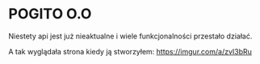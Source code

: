 # POGITO O.O

Niestety api jest już nieaktualne i wiele funkcjonalności przestało działać.

A tak wyglądała strona kiedy ją stworzyłem: https://imgur.com/a/zvI3bRu

